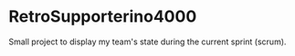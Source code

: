 # RetroSupporterino4000
Small project to display my team's state during the current sprint (scrum).
